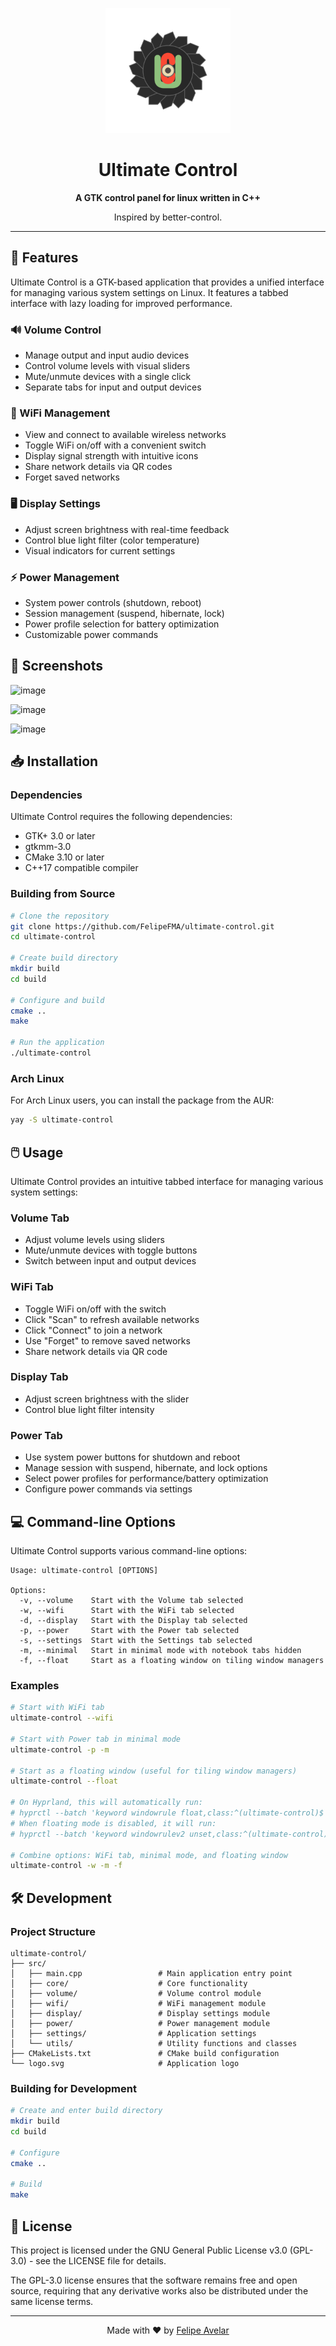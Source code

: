 <p align="center">
  <img src="logo.svg" alt="Ultimate Control Logo" width="200" height="200">
</p>

<h1 align="center">Ultimate Control</h1>

<p align="center">
  <strong>A GTK control panel for linux written in C++ </strong>
</p>
<p align="center">
Inspired by better-control.
</p>

---

## 🚀 Features

Ultimate Control is a GTK-based application that provides a unified interface for managing various system settings on Linux. It features a tabbed interface with lazy loading for improved performance.

### 🔊 Volume Control
- Manage output and input audio devices
- Control volume levels with visual sliders
- Mute/unmute devices with a single click
- Separate tabs for input and output devices

### 📡 WiFi Management
- View and connect to available wireless networks
- Toggle WiFi on/off with a convenient switch
- Display signal strength with intuitive icons
- Share network details via QR codes
- Forget saved networks

### 🖥️ Display Settings
- Adjust screen brightness with real-time feedback
- Control blue light filter (color temperature)
- Visual indicators for current settings

### ⚡ Power Management
- System power controls (shutdown, reboot)
- Session management (suspend, hibernate, lock)
- Power profile selection for battery optimization
- Customizable power commands

## 📸 Screenshots
![image](https://github.com/user-attachments/assets/d4bc3af1-eb4f-4fd4-a6af-0aee367b9cdc)

![image](https://github.com/user-attachments/assets/bb3e9978-d475-42f5-8416-dea770b52364)

![image](https://github.com/user-attachments/assets/1a0de0c7-98ee-482b-947d-cdeb7410e946)

## 📥 Installation

### Dependencies

Ultimate Control requires the following dependencies:
- GTK+ 3.0 or later
- gtkmm-3.0
- CMake 3.10 or later
- C++17 compatible compiler

### Building from Source

```bash
# Clone the repository
git clone https://github.com/FelipeFMA/ultimate-control.git
cd ultimate-control

# Create build directory
mkdir build
cd build

# Configure and build
cmake ..
make

# Run the application
./ultimate-control
```

### Arch Linux

For Arch Linux users, you can install the package from the AUR:

```bash
yay -S ultimate-control
```

## 🖱️ Usage

Ultimate Control provides an intuitive tabbed interface for managing various system settings:

### Volume Tab
- Adjust volume levels using sliders
- Mute/unmute devices with toggle buttons
- Switch between input and output devices

### WiFi Tab
- Toggle WiFi on/off with the switch
- Click "Scan" to refresh available networks
- Click "Connect" to join a network
- Use "Forget" to remove saved networks
- Share network details via QR code

### Display Tab
- Adjust screen brightness with the slider
- Control blue light filter intensity

### Power Tab
- Use system power buttons for shutdown and reboot
- Manage session with suspend, hibernate, and lock options
- Select power profiles for performance/battery optimization
- Configure power commands via settings

## 💻 Command-line Options

Ultimate Control supports various command-line options:

```
Usage: ultimate-control [OPTIONS]

Options:
  -v, --volume    Start with the Volume tab selected
  -w, --wifi      Start with the WiFi tab selected
  -d, --display   Start with the Display tab selected
  -p, --power     Start with the Power tab selected
  -s, --settings  Start with the Settings tab selected
  -m, --minimal   Start in minimal mode with notebook tabs hidden
  -f, --float     Start as a floating window on tiling window managers
```

### Examples

```bash
# Start with WiFi tab
ultimate-control --wifi

# Start with Power tab in minimal mode
ultimate-control -p -m

# Start as a floating window (useful for tiling window managers)
ultimate-control --float

# On Hyprland, this will automatically run:
# hyprctl --batch 'keyword windowrule float,class:^(ultimate-control)$'
# When floating mode is disabled, it will run:
# hyprctl --batch 'keyword windowrulev2 unset,class:^(ultimate-control)$'

# Combine options: WiFi tab, minimal mode, and floating window
ultimate-control -w -m -f
```

## 🛠️ Development

### Project Structure

```
ultimate-control/
├── src/
│   ├── main.cpp                 # Main application entry point
│   ├── core/                    # Core functionality
│   ├── volume/                  # Volume control module
│   ├── wifi/                    # WiFi management module
│   ├── display/                 # Display settings module
│   ├── power/                   # Power management module
│   ├── settings/                # Application settings
│   └── utils/                   # Utility functions and classes
├── CMakeLists.txt               # CMake build configuration
└── logo.svg                     # Application logo
```

### Building for Development

```bash
# Create and enter build directory
mkdir build
cd build

# Configure
cmake ..

# Build
make
```

## 📄 License

This project is licensed under the GNU General Public License v3.0 (GPL-3.0) - see the LICENSE file for details.

The GPL-3.0 license ensures that the software remains free and open source, requiring that any derivative works also be distributed under the same license terms.

---

<p align="center">
  Made with ❤️ by <a href="https://github.com/FelipeFMA">Felipe Avelar</a>
</p>
